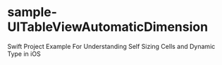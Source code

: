 # sample-UITableViewAutomaticDimension
Swift Project Example For Understanding Self Sizing Cells and Dynamic Type in iOS 
